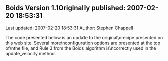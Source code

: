 ## Boids Version 1.1Originally published: 2007-02-20 18:53:31 
Last updated: 2007-02-20 18:53:31 
Author: Stephen Chappell 
 
The code presented below is an update to the original\nrecipe presented on this web site. Several more\nconfiguration options are presented at the top of\nthe file, and Rule 3 from the Boids algorithm is\ncorrectly used in the update_velocity method.